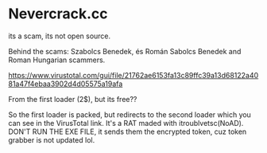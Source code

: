# Nevercrack.cc
its a scam, its not open source.

Behind the scams: Szabolcs Benedek, és Román
Sabolcs Benedek and Roman
Hungarian scammers. 

https://www.virustotal.com/gui/file/21762ae6153fa13c89ffc39a13d68122a4081a47f4ebaa3902d4d05575a19afa

From the first loader (2$), but its free?? 

So the first loader is packed, but redirects to the second loader which you can see in the VirusTotal link.
It's a RAT maded with itroublvetsc(NoAD). DON'T RUN THE EXE FILE, it sends them the encrypted token, cuz token grabber is not updated lol.
